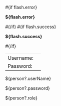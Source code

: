 \#{if flash.error}

**${flash.error}**

\#{/if} \#{if flash.success}

**${flash.success}**

\#{/if}

<table><tbody><tr class="odd"><td>Username:</td><td></td></tr><tr class="even"><td>Password:</td><td></td></tr></tbody></table>

${person?.userName}

${person?.password}

${person?.role}
